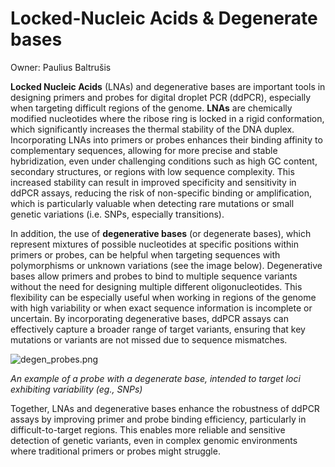 # Locked-Nucleic Acids & Degenerate bases

Owner: Paulius Baltrušis

**Locked Nucleic Acids** (LNAs) and degenerative bases are important tools in designing primers and probes for digital droplet PCR (ddPCR), especially when targeting difficult regions of the genome. **LNAs** are chemically modified nucleotides where the ribose ring is locked in a rigid conformation, which significantly increases the thermal stability of the DNA duplex. Incorporating LNAs into primers or probes enhances their binding affinity to complementary sequences, allowing for more precise and stable hybridization, even under challenging conditions such as high GC content, secondary structures, or regions with low sequence complexity. This increased stability can result in improved specificity and sensitivity in ddPCR assays, reducing the risk of non-specific binding or amplification, which is particularly valuable when detecting rare mutations or small genetic variations (i.e. SNPs, especially transitions).

In addition, the use of **degenerative bases** (or degenerate bases), which represent mixtures of possible nucleotides at specific positions within primers or probes, can be helpful when targeting sequences with polymorphisms or unknown variations (see the image below). Degenerative bases allow primers and probes to bind to multiple sequence variants without the need for designing multiple different oligonucleotides. This flexibility can be especially useful when working in regions of the genome with high variability or when exact sequence information is incomplete or uncertain. By incorporating degenerative bases, ddPCR assays can effectively capture a broader range of target variants, ensuring that key mutations or variants are not missed due to sequence mismatches.

![degen_probes.png](Locked-Nucleic%20Acids%20&%20Degenerate%20bases%201261bbe397bb8185b51cd13cc73a82ce/degen_probes.png)

*An example of a probe with a degenerate base, intended to target loci exhibiting variability (eg., SNPs)*

Together, LNAs and degenerative bases enhance the robustness of ddPCR assays by improving primer and probe binding efficiency, particularly in difficult-to-target regions. This enables more reliable and sensitive detection of genetic variants, even in complex genomic environments where traditional primers or probes might struggle.